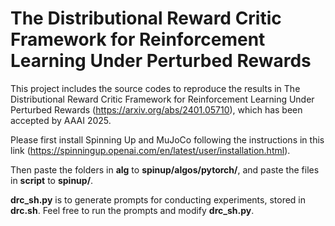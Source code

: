 # The Distributional Reward Critic Framework for Reinforcement Learning Under Perturbed Rewards

This project includes the source codes to reproduce the results in The Distributional Reward Critic Framework for Reinforcement Learning Under Perturbed Rewards (https://arxiv.org/abs/2401.05710), which has been accepted by AAAI 2025.

Please first install Spinning Up and MuJoCo following the instructions in this link (https://spinningup.openai.com/en/latest/user/installation.html).

Then paste the folders in **alg** to **spinup/algos/pytorch/**, and paste the files in **script** to **spinup/**.

**drc_sh.py** is to generate prompts for conducting experiments, stored in **drc.sh**. Feel free to run the prompts and modify **drc_sh.py**.
